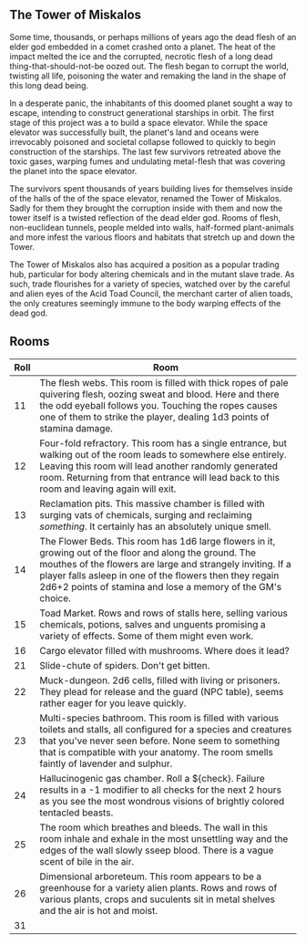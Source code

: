 ## The Tower of Miskalos

Some time, thousands, or perhaps millions of years ago the dead flesh of an elder god embedded in a comet crashed onto a planet.
The heat of the impact melted the ice and the corrupted, necrotic flesh of a long dead thing-that-should-not-be oozed out. The flesh
began to corrupt the world, twisting all life, poisoning the water and remaking the land in the shape of this long dead being.

In a desperate panic, the inhabitants of this doomed planet sought a way to escape, intending to construct generational starships in orbit.
The first stage of this project was a to build a space elevator. While the space elevator was successfully built, the planet's land and oceans
were irrevocably poisoned and societal collapse followed to quickly to begin construction of the starships. The last few survivors retreated above the toxic gases, warping fumes and undulating metal-flesh that was covering the planet into the space elevator.

The survivors spent thousands of years building lives for themselves inside of the halls of the of the space elevator, renamed the Tower of
Miskalos. Sadly for them they brought the corruption inside with them and now the tower itself is a twisted reflection of the dead elder god.
Rooms of flesh, non-euclidean tunnels, people melded into walls, half-formed plant-animals and more infest the various floors and habitats that
stretch up and down the Tower.

The Tower of Miskalos also has acquired a position as a popular trading hub, particular for body altering chemicals and in the mutant slave trade.
As such, trade flourishes for a variety of species, watched over by the careful and alien eyes of the Acid Toad Council, the merchant carter of
alien toads, the only creatures seemingly immune to the body warping effects of the dead god.

## Rooms

| Roll  | Room                                                                                                                             |
|-------|----------------------------------------------------------------------------------------------------------------------------------|
| 11    | The flesh webs. This room is filled with thick ropes of pale quivering flesh, oozing sweat and blood. Here and there the odd eyeball follows you. Touching the ropes causes one of them to strike the player, dealing 1d3 points of stamina damage.|
| 12    | Four-fold refractory. This room has a single entrance, but walking out of the room leads to somewhere else entirely. Leaving this room will lead another randomly generated room. Returning from that entrance will lead back to this room and leaving again will exit.|
| 13    | Reclamation pits. This massive chamber is filled with surging vats of chemicals, surging and reclaiming _something_.  It certainly has an absolutely unique smell.|
| 14    | The Flower Beds. This room has 1d6 large flowers in it, growing out of the floor and along the ground. The mouthes of the flowers are large and strangely inviting. If a player falls asleep in one of the flowers then they regain 2d6+2 points of stamina and lose a memory of the GM's choice. |
| 15    | Toad Market. Rows and rows of stalls here, selling various chemicals, potions, salves and unguents promising a variety of effects. Some of them might even work. |
| 16    | Cargo elevator filled with mushrooms. Where does it lead? |
| 21    | Slide-chute of spiders. Don't get bitten.
| 22    | Muck-dungeon. 2d6 cells, filled with living or prisoners. They plead for release and the guard (NPC table), seems rather eager for you leave quickly. |
| 23    | Multi-species bathroom. This room is filled with various toilets and stalls, all configured for a species and creatures that you've never seen before. None seem to something that is compatible with your anatomy. The room smells faintly of lavender and sulphur. |
| 24    | Hallucinogenic gas chamber. Roll a ${check}. Failure results in a -1 modifier to all checks for the next 2 hours as you see the most wondrous visions of brightly colored tentacled beasts. |
| 25    | The room which breathes and bleeds. The wall in this room inhale and exhale in the most unsettling way and the edges of the wall slowly sseep blood. There is a vague scent of bile in the air. |
| 26    | Dimensional arboreteum. This room appears to be a greenhouse for a variety alien plants. Rows and rows of various plants, crops and suculents sit in metal shelves and the air is hot and moist. |
| 31    |
